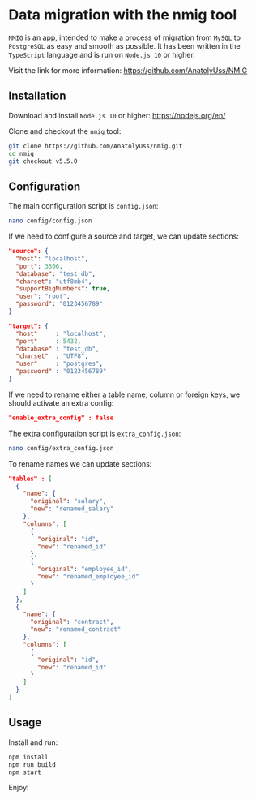 # Data migration with the nmig tool

`NMIG` is an app, intended to make a process of migration from `MySQL` to `PostgreSQL` as easy and smooth as possible.
It has been written in the `TypeScript` language and is run on `Node.js 10` or higher.

Visit the link for more information: https://github.com/AnatolyUss/NMIG

## Installation

Download and install `Node.js 10` or higher: https://nodejs.org/en/

Clone and checkout the `nmig` tool:

```bash
git clone https://github.com/AnatolyUss/nmig.git
cd nmig
git checkout v5.5.0
```

## Configuration 

The main configuration script is `config.json`:

```bash
nano config/config.json
```

If we need to configure a source and target, we can update sections:

```json
"source": {
  "host": "localhost",
  "port": 3306,
  "database": "test_db",
  "charset": "utf8mb4",
  "supportBigNumbers": true,
  "user": "root",
  "password": "0123456789"
}
```

```json
"target": {
  "host"     : "localhost",
  "port"     : 5432,
  "database" : "test_db",
  "charset"  : "UTF8",
  "user"     : "postgres",
  "password" : "0123456789"
}
```

If we need to rename either a table name, column or foreign keys, we should activate an extra config:

```json
"enable_extra_config" : false
```

The extra configuration script is `extra_config.json`:

```bash
nano config/extra_config.json
```

To rename names we can update sections:

```json
"tables" : [
  {
    "name": {
      "original": "salary",
      "new": "renamed_salary"
    },
    "columns": [
      {
        "original": "id",
        "new": "renamed_id"
      },
      {
        "original": "employee_id",
        "new": "renamed_employee_id"
      }
    ]
  },
  {
    "name": {
      "original": "contract",
      "new": "renamed_contract"
    },
    "columns": [
      {
        "original": "id",
        "new": "renamed_id"
      }
    ]
  }
]
```

## Usage

Install and run:

```bash
npm install
npm run build
npm start
```

Enjoy!